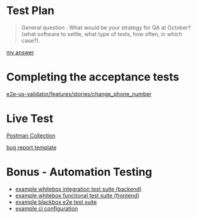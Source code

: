 # Test Plan

> General question : What would be your strategy for QA at October? (what software to settle, what type of tests, how often, in which case?).

[my answer](qa_strategy.md)

# Completing the acceptance tests

[e2e-us-validator/features/stories/change_phone_number](e2e-us-validator/features/stories/change_phone_number)

# Live Test

[Postman Collection]()

[bug report template](bug_report_template.md)

# Bonus - Automation Testing

- [example whitebox integration test suite (backend)](backend-e2e-testing-solution)
- [example whitebox functional test suite (frontend)](frontend-e2e-testing-solution)
- [example blackbox e2e test suite](e2e-testing-solution)
- [example ci configuration](ci)